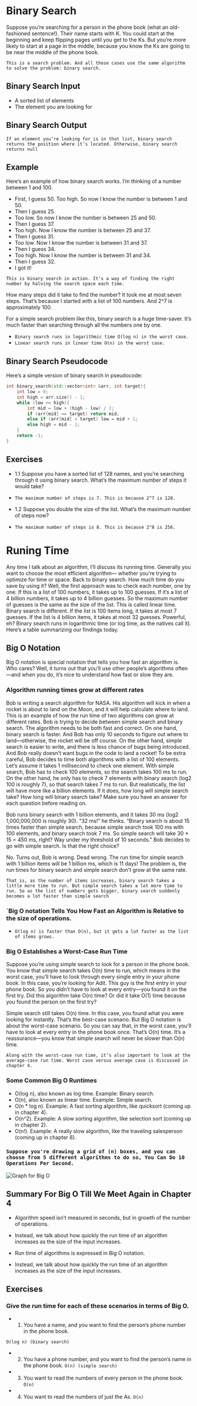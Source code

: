# Binary Search

 Suppose you’re searching for a person in the phone book (what an old-fashioned sentence!). Their name starts with K. You could start at the beginning and keep flipping pages until you get to the Ks. But you’re more likely to start at a page in the middle, because you know the Ks are going to be near the middle of the phone book.

`This is a search problem. And all these cases use the same algorithm to solve the problem: binary search.`

## Binary Search Input

- A sorted list of elements
- The element you are looking for

## Binary Search Output

`If an element you’re looking for is in that list, binary search returns the position where it’s located. Otherwise, binary search returns null`

## Example

Here’s an example of how binary search works. I’m thinking of a
number between 1 and 100.

- First, I guess 50. Too high. So now I know the number is between 1 and 50.
- Then I guess 25.
- Too low. So now I know the number is between 25 and 50.
- Then I guess 37.
- Too high. Now I know the number is between 25 and 37.
- Then I guess 31.
- Too low. Now I know the number is between 31 and 37.
- Then I guess 34.
- Too high. Now I know the number is between 31 and 34.
- Then I guess 32.
- I got it!

`This is binary search in action. It’s a way of finding the right number by halving the search space each time.`

How many steps did it take to find the number? It took me at most seven steps. That’s because I started with a list of 100 numbers. And 2^7 is approximately 100.

For a simple search problem like this, binary search is a huge time-saver. It’s much faster than searching through all the numbers one by one.

- `Binary search runs in logarithmic time O(log n) in the worst case.`
- `Linear search runs in linear time O(n) in the worst case.`

## Binary Search Pseudocode

Here’s a simple version of binary search in pseudocode:

```cpp
int binary_search(std::vector<int> &arr, int target){
    int low = 0;
    int high = arr.size() - 1;
    while (low <= high){
        int mid = low + (high - low) / 2;
        if (arr[mid] == target) return mid;
        else if (arr[mid] < target) low = mid + 1;
        else high = mid - 1;
    }
    return -1;
}
```

## Exercises

- 1.1 Suppose you have a sorted list of 128 names, and you’re searching through it using binary search. What’s the maximum number of steps it would take?

- `The maximum number of steps is 7. This is because 2^7 is 128.`

- 1.2 Suppose you double the size of the list. What’s the maximum number of steps now?

- `The maximum number of steps is 8. This is because 2^8 is 256.`

# Runing Time

Any time I talk about an algorithm, I’ll discuss its running time.
Generally you want to choose the most efficient algorithm—
whether you’re trying to optimize for time or space.
Back to binary search. How much time do you save by using
it? Well, the first approach was to check each number, one by
one. If this is a list of 100 numbers, it takes up to 100 guesses.
If it’s a list of 4 billion numbers, it takes up to 4 billion guesses. So the
maximum number of guesses is the same as the size of the list. This is
called linear time.
Binary search is different. If the list is 100 items long, it takes at most
7 guesses. If the list is 4 billion items, it takes at most 32 guesses.
Powerful, eh? Binary search runs in logarithmic time (or log time, as
the natives call it). Here’s a table summarizing our findings today.

## Big O Notation

Big O notation is special notation that tells you how fast an algorithm is.
Who cares? Well, it turns out that you’ll use other people’s algorithms
often—and when you do, it’s nice to understand how fast or slow they
are.

### Algorithm running times grow at different rates

 Bob is writing a search algorithm for NASA. His algorithm will kick in
when a rocket is about to land on the Moon, and it will help calculate
where to land.
This is an example of how the run time of two algorithms can grow
at different rates. Bob is trying to decide between simple search and
binary search. The algorithm needs to be both fast and correct. On one
hand, binary search is faster. And Bob has only 10 seconds to figure out
where to land—otherwise, the rocket will be off course. On the other
hand, simple search is easier to write, and there is less chance of bugs
being introduced. And Bob really doesn’t want bugs in the code to land
a rocket! To be extra careful, Bob decides to time both algorithms with
a list of 100 elements.
Let’s assume it takes 1 millisecond to check one element. With simple
search, Bob has to check 100 elements, so the search takes 100 ms to
run. On the other hand, he only has to check 7 elements with binary
search (log2 100 is roughly 7), so that search takes 7 ms to run. But
realistically, the list will have more like a billion elements. If it does,
how long will simple search take? How long will binary search take?
Make sure you have an answer for each question before reading on.

Bob runs binary search with 1 billion elements, and it takes 30 ms
(log2 1,000,000,000 is roughly 30). “32 ms!” he thinks. “Binary search
is about 15 times faster than simple search, because simple search took
100 ms with 100 elements, and binary search took 7 ms. So simple
search will take 30 × 15 = 450 ms, right? Way under my threshold of
10 seconds.” Bob decides to go with simple search. Is that the right
choice?

No. Turns out, Bob is wrong. Dead wrong. The run time for simple
search with 1 billion items will be 1 billion ms, which is 11 days! The
problem is, the run times for binary search and simple search don’t
grow at the same rate.

`That is, as the number of items increases, binary search takes a little
more time to run. But simple search takes a lot more time to run. So
as the list of numbers gets bigger, binary search suddenly becomes a
lot faster than simple search`

### `Big O notation Tells You How Fast an Algorithm is Relative to the size of operations.

- `O(log n) is faster than O(n), but it gets a lot faster as the list of items grows.`

### Big O Establishes a Worst-Case Run Time

Suppose you’re using simple search to look for a person in the phone
book. You know that simple search takes O(n) time to run, which
means in the worst case, you’ll have to look through every single entry
in your phone book. In this case, you’re looking for Adit. This guy is
the first entry in your phone book. So you didn’t have to look at every
entry—you found it on the first try. Did this algorithm take O(n) time?
Or did it take O(1) time because you found the person on the first try?

Simple search still takes O(n) time. In this case, you found what you
were looking for instantly. That’s the best-case scenario. But Big O
notation is about the worst-case scenario. So you can say that, in the
worst case, you’ll have to look at every entry in the phone book once.
That’s O(n) time. It’s a reassurance—you know that simple search will
never be slower than O(n) time.

`Along with the worst-case run time, it’s also important to look at the
average-case run time. Worst case versus average case is discussed in
chapter 4.`

### Some Common Big O Runtimes

- O(log n), also known as log time. Example: Binary search.
- O(n), also known as linear time. Example: Simple search.
- O(n * log n). Example: A fast sorting algorithm, like quicksort (coming up in chapter 4).
- O(n^2). Example: A slow sorting algorithm, like selection sort (coming up in chapter 2).
- O(n!). Example: A really slow algorithm, like the traveling salesperson (coming up in chapter 8).

### `Suppose you're drawing a grid of (n) boxes, and you can choose from 5 different algorithms to do so, You Can Do 10 Operations Per Second.`

![Graph for Big O](BigO.png)

## Summary For Big O Till We Meet Again in Chapter 4

- Algorithm speed isn’t measured in seconds, but in growth of the
number of operations.

- Instead, we talk about how quickly the run time of an algorithm
increases as the size of the input increases.

- Run time of algorithms is expressed in Big O notation.
- Instead, we talk about how quickly the run time of an algorithm
increases as the size of the input increases.

## Exercises

### Give the run time for each of these scenarios in terms of Big O.

- 1. You have a name, and you want to find the person’s phone number in the phone book.

`O(log n) (binary search)`

- 2. You have a phone number, and you want to find the person’s name in the phone book.
`O(n) (simple search)`

- 3. You want to read the numbers of every person in the phone book.
`O(n)`
- 4. You want to read the numbers of just the As. 
`O(n)`
